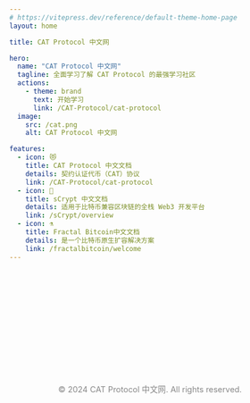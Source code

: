 ```yaml
---
# https://vitepress.dev/reference/default-theme-home-page
layout: home

title: CAT Protocol 中文网

hero:
  name: "CAT Protocol 中文网"
  tagline: 全面学习了解 CAT Protocol 的最强学习社区
  actions:
    - theme: brand
      text: 开始学习
      link: /CAT-Protocol/cat-protocol
  image:
    src: /cat.png
    alt: CAT Protocol 中文网

features:
  - icon: 😻
    title: CAT Protocol 中文文档
    details: 契约认证代币（CAT）协议
    link: /CAT-Protocol/cat-protocol
  - icon: 🐉
    title: sCrypt 中文文档
    details: 适用于比特币兼容区块链的全栈 Web3 开发平台
    link: /sCrypt/overview
  - icon: ⚗️
    title: Fractal Bitcoin中文文档
    details: 是一个比特币原生扩容解决方案
    link: /fractalbitcoin/welcome
---
```


<script setup>
import { onMounted } from 'vue'

onMounted(() => {
  const style = document.createElement('style')
  style.textContent = `
    :root {
      --vp-home-hero-name-color: transparent;
      --vp-home-hero-name-background: -webkit-linear-gradient(120deg, #bd34fe 30%, #41d1ff);
      --vp-home-hero-image-background-image: linear-gradient(-45deg, #bd34fe 50%, #47caff 50%);
      --vp-home-hero-image-filter: blur(44px);
    }

    .name {
      background: -webkit-linear-gradient(120deg, #bd34fe 30%, #41d1ff) !important;
      -webkit-background-clip: text !important;
      background-clip: text !important;
      color: transparent !important;
    }
  `
  document.head.appendChild(style)
})
</script>

<link rel="stylesheet" href="https://cdnjs.cloudflare.com/ajax/libs/font-awesome/6.4.0/css/all.min.css">

<div class="footer-content">
  <div class="social-links">
    <a href="https://x.com/Coder333_" target="_blank"><i class="fab fa-twitter"></i></a>
    <a href="https://t.me/+PWwcrZugOcllMzhh" target="_blank"><i class="fab fa-telegram"></i></a>
    <a href="https://catscan.coder3.dev/" target="_blank"><i class="fas fa-search"></i></a>
  </div>

  <div class="copyright">
    &copy; 2024 CAT Protocol 中文网. All rights reserved.
  </div>
</div>

<style>
.footer-content {
  margin-top: 8rem;
  padding-top: 3rem;
  padding-bottom: 3rem;
}
.social-links {
  text-align: center;
  margin-bottom: 1.5rem;
}
.social-links a {
  display: inline-block;
  margin: 0 15px;
  font-size: 28px;
  color: #888;
  transition: color 0.3s ease;
}
.social-links a:hover {
  color: #41d1ff;
}
.copyright {
  text-align: center;
  font-size: 0.9rem;
  color: #888;
}
</style>
